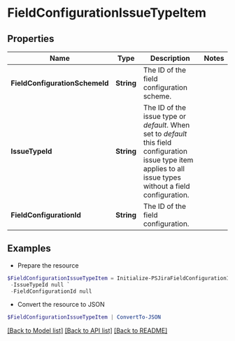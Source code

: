 # FieldConfigurationIssueTypeItem
## Properties

Name | Type | Description | Notes
------------ | ------------- | ------------- | -------------
**FieldConfigurationSchemeId** | **String** | The ID of the field configuration scheme. | 
**IssueTypeId** | **String** | The ID of the issue type or *default*. When set to *default* this field configuration issue type item applies to all issue types without a field configuration. | 
**FieldConfigurationId** | **String** | The ID of the field configuration. | 

## Examples

- Prepare the resource
```powershell
$FieldConfigurationIssueTypeItem = Initialize-PSJiraFieldConfigurationIssueTypeItem  -FieldConfigurationSchemeId null `
 -IssueTypeId null `
 -FieldConfigurationId null
```

- Convert the resource to JSON
```powershell
$FieldConfigurationIssueTypeItem | ConvertTo-JSON
```

[[Back to Model list]](../README.md#documentation-for-models) [[Back to API list]](../README.md#documentation-for-api-endpoints) [[Back to README]](../README.md)

